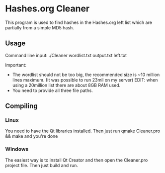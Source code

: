 # Hashes.org Cleaner

This program is used to find hashes in the Hashes.org left list which are partially from a simple MD5 hash.


## Usage

Command line input:
./Cleaner wordlist.txt output.txt left.txt

Important:
* The wordlist should not be too big, the recommended size is ~10 million lines maximum. (It was possible to run 23mil on my server) EDIT: when using a 20million list there are about 8GB RAM used.
* You need to provide all three file paths.

## Compiling

### Linux

You need to have the Qt libraries installed. Then just run
qmake Cleaner.pro && make
and you're done

### Windows

The easiest way is to install Qt Creator and then open the Cleaner.pro project file. Then just build and run.

